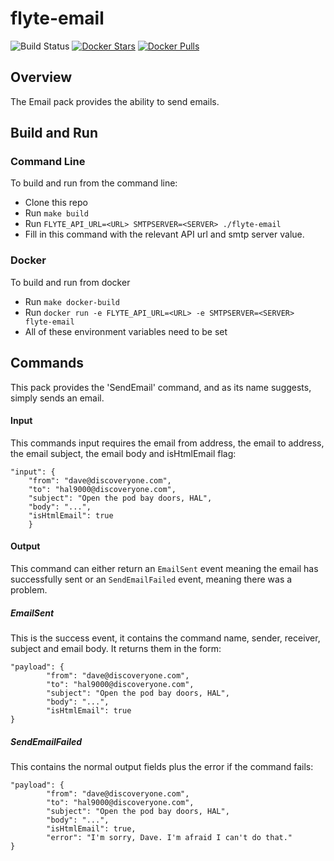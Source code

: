 # flyte-email

![Build Status](https://travis-ci.org/ExpediaGroup/flyte-email.svg?branch=master)
[![Docker Stars](https://img.shields.io/docker/stars/expediagroup/flyte-email.svg)](https://hub.docker.com/r/expediagroup/flyte-email)
[![Docker Pulls](https://img.shields.io/docker/pulls/expediagroup/flyte-email.svg)](https://hub.docker.com/r/expediagroup/flyte-email)

## Overview
The Email pack provides the ability to send emails.

## Build and Run
### Command Line
To build and run from the command line:
* Clone this repo
* Run `make build`
* Run `FLYTE_API_URL=<URL> SMTPSERVER=<SERVER> ./flyte-email`
* Fill in this command with the relevant API url and smtp server value.




### Docker
To build and run from docker
* Run `make docker-build`
* Run `docker run -e FLYTE_API_URL=<URL> -e SMTPSERVER=<SERVER> flyte-email`
* All of these environment variables need to be set





## Commands
This pack provides the 'SendEmail' command, and as its name suggests, simply sends an email.
#### Input
This commands input requires the email from address, the email to address, the email subject, the email body and isHtmlEmail flag:
```
"input": {
    "from": "dave@discoveryone.com",
    "to": "hal9000@discoveryone.com",
    "subject": "Open the pod bay doors, HAL",
    "body": "...",
    "isHtmlEmail": true
    }
```
#### Output
This command can either return an `EmailSent` event meaning the email has successfully sent or an 
`SendEmailFailed` event, meaning there was a problem.
##### EmailSent
This is the success event, it contains the command name, sender, receiver, subject and email body. It returns them 
in the form:
```
"payload": {
        "from": "dave@discoveryone.com",
        "to": "hal9000@discoveryone.com",
        "subject": "Open the pod bay doors, HAL",
        "body": "...",
        "isHtmlEmail": true
}
```
##### SendEmailFailed
This contains the normal output fields plus the error if the command fails:
```
"payload": {
        "from": "dave@discoveryone.com",
        "to": "hal9000@discoveryone.com",
        "subject": "Open the pod bay doors, HAL",
        "body": "...",
        "isHtmlEmail": true,
        "error": "I'm sorry, Dave. I'm afraid I can't do that."
}
```
